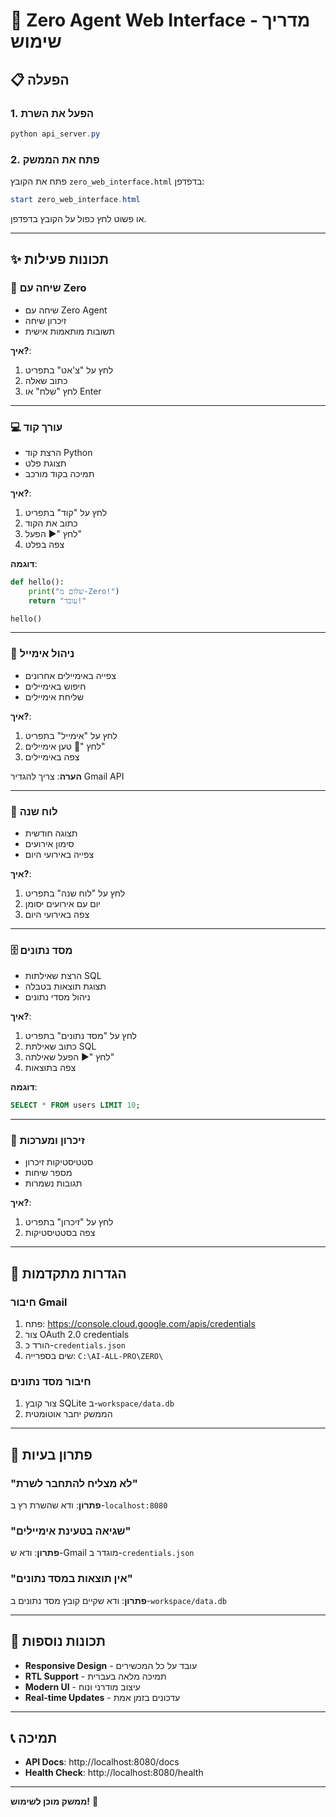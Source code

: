 # 🚀 Zero Agent Web Interface - מדריך שימוש

## 📋 הפעלה

### 1. הפעל את השרת
```powershell
python api_server.py
```

### 2. פתח את הממשק
פתח את הקובץ `zero_web_interface.html` בדפדפן:
```powershell
start zero_web_interface.html
```

או פשוט לחץ כפול על הקובץ בדפדפן.

---

## ✨ תכונות פעילות

### 💬 **שיחה עם Zero**
- שיחה עם Zero Agent
- זיכרון שיחה
- תשובות מותאמות אישית

**איך?**:
1. לחץ על "צ'אט" בתפריט
2. כתוב שאלה
3. לחץ "שלח" או Enter

---

### 💻 **עורך קוד**
- הרצת קוד Python
- תצוגת פלט
- תמיכה בקוד מורכב

**איך?**:
1. לחץ על "קוד" בתפריט
2. כתוב את הקוד
3. לחץ "▶ הפעל"
4. צפה בפלט

**דוגמה**:
```python
def hello():
    print("שלום מ-Zero!")
    return "עובד!"

hello()
```

---

### 📧 **ניהול אימייל**
- צפייה באימיילים אחרונים
- חיפוש באימיילים
- שליחת אימיילים

**איך?**:
1. לחץ על "אימייל" בתפריט
2. לחץ "🔄 טען אימיילים"
3. צפה באימיילים

**הערה**: צריך להגדיר Gmail API

---

### 📅 **לוח שנה**
- תצוגה חודשית
- סימון אירועים
- צפייה באירועי היום

**איך?**:
1. לחץ על "לוח שנה" בתפריט
2. יום עם אירועים יסומן
3. צפה באירועי היום

---

### 🗄️ **מסד נתונים**
- הרצת שאילתות SQL
- תצוגת תוצאות בטבלה
- ניהול מסדי נתונים

**איך?**:
1. לחץ על "מסד נתונים" בתפריט
2. כתוב שאילתת SQL
3. לחץ "▶ הפעל שאילתה"
4. צפה בתוצאות

**דוגמה**:
```sql
SELECT * FROM users LIMIT 10;
```

---

### 🧠 **זיכרון ומערכות**
- סטטיסטיקות זיכרון
- מספר שיחות
- תגובות נשמרות

**איך?**:
1. לחץ על "זיכרון" בתפריט
2. צפה בסטטיסטיקות

---

## 🔧 הגדרות מתקדמות

### חיבור Gmail
1. פתח: https://console.cloud.google.com/apis/credentials
2. צור OAuth 2.0 credentials
3. הורד כ-`credentials.json`
4. שים בספרייה: `C:\AI-ALL-PRO\ZERO\`

### חיבור מסד נתונים
1. צור קובץ SQLite ב-`workspace/data.db`
2. הממשק יחבר אוטומטית

---

## 🐛 פתרון בעיות

### "לא מצליח להתחבר לשרת"
**פתרון**: ודא שהשרת רץ ב-`localhost:8080`

### "שגיאה בטעינת אימיילים"
**פתרון**: ודא ש-Gmail מוגדר ב-`credentials.json`

### "אין תוצאות במסד נתונים"
**פתרון**: ודא שקיים קובץ מסד נתונים ב-`workspace/data.db`

---

## 🎨 תכונות נוספות

- **Responsive Design** - עובד על כל המכשירים
- **RTL Support** - תמיכה מלאה בעברית
- **Modern UI** - עיצוב מודרני ונוח
- **Real-time Updates** - עדכונים בזמן אמת

---

## 📞 תמיכה

- **API Docs**: http://localhost:8080/docs
- **Health Check**: http://localhost:8080/health

---

**ממשק מוכן לשימוש!** 🚀

